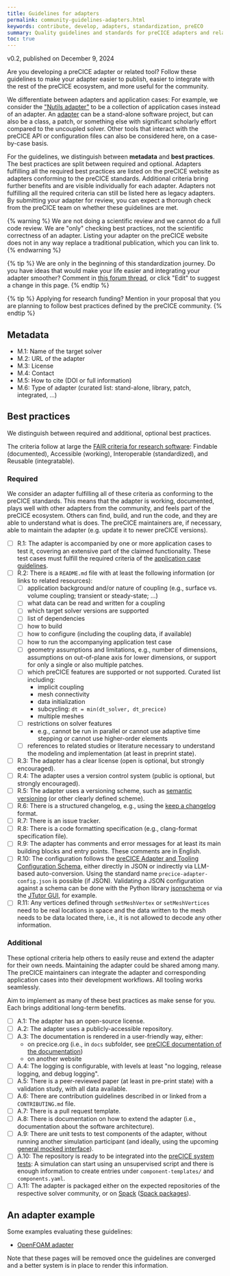 ```yaml
---
title: Guidelines for adapters
permalink: community-guidelines-adapters.html
keywords: contribute, develop, adapters, standardization, preECO
summary: Quality guidelines and standards for preCICE adapters and related tools
toc: true
---
```


v0.2, published on December 9, 2024

Are you developing a preCICE adapter or related tool? Follow these guidelines to make your adapter easier to publish, easier to integrate with the rest of the preCICE ecosystem, and more useful for the community.

We differentiate between adapters and application cases: For example, we consider the ["Nutils adapter"](https://precice.org/adapter-nutils.html) to be a collection of application cases instead of an adapter. An [adapter](https://precice.org/couple-your-code-overview.html) can be a stand-alone software project, but can also be a class, a patch, or something else with significant scholarly effort compared to the uncoupled solver. Other tools that interact with the preCICE API or configuration files can also be considered here, on a case-by-case basis.

For the guidelines, we distinguish between **metadata** and **best practices**. The best practices are split between required and optional. Adapters fulfilling all the required best practices are listed on the preCICE website as adapters conforming to the preCICE standards. Additional criteria bring further benefits and are visible individually for each adapter. Adapters not fulfilling all the required criteria can still be listed here as legacy adapters. By submitting your adapter for review, you can expect a thorough check from the preCICE team on whether these guidelines are met.

{% warning %}
We are not doing a scientific review and we cannot do a full code review. We are "only" checking best practices, not the scientific correctness of an adapter. Listing your adapter on the preCICE website does not in any way replace a traditional publication, which you can link to.
{% endwarning %}

{% tip %}
We are only in the beginning of this standardization journey. Do you have ideas that would make your life easier and integrating your adapter smoother? Comment in [this forum thread](https://precice.discourse.group/t/2125), or click "Edit" to suggest a change in this page.
{% endtip  %}

{% tip %}
Applying for research funding? Mention in your proposal that you are planning to follow best practices defined by the preCICE community.
{% endtip  %}

## Metadata

- M.1: Name of the target solver
- M.2: URL of the adapter
- M.3: License
- M.4: Contact
- M.5: How to cite (DOI or full information)
- M.6: Type of adapter (curated list: stand-alone, library, patch, integrated, ...)

## Best practices

We distinguish between required and additional, optional best practices.

The criteria follow at large the [FAIR criteria for research software](https://doi.org/10.1038/s41597-022-01710-x): Findable (documented), Accessible (working), Interoperable (standardized), and Reusable (integratable).

### Required

We consider an adapter fulfilling all of these criteria as conforming to the preCICE standards. This means that the adapter is working, documented, plays well with other adapters from the community, and feels part of the preCICE ecosystem. Others can find, build, and run the code, and they are able to understand what is does. The preCICE maintainers are, if necessary, able to maintain the adapter (e.g. update it to newer preCICE versions).

- [ ] R.1: The adapter is accompanied by one or more application cases to test it, covering an extensive part of the claimed functionality. These test cases must fulfill the required criteria of the [application case guidelines](community-guidelines-application-cases.html).
- [ ] R.2: There is a `README.md` file with at least the following information (or links to related resources):
  - [ ] application background and/or nature of coupling (e.g., surface vs. volume coupling; transient or steady-state; ...)
  - [ ] what data can be read and written for a coupling
  - [ ] which target solver versions are supported
  - [ ] list of dependencies
  - [ ] how to build
  - [ ] how to configure (including the coupling data, if available)
  - [ ] how to run the accompanying application test case
  - [ ] geometry assumptions and limitations, e.g., number of dimensions, assumptions on out-of-plane axis for lower dimensions, or support for only a single or also multiple patches.
  - [ ] which preCICE features are supported or not supported. Curated list including:
    - implicit coupling
    - mesh connectivity
    - data initialization
    - subcycling: `dt = min(dt_solver, dt_precice)`
    - multiple meshes
  - [ ] restrictions on solver features
    - e.g., cannot be run in parallel or cannot use adaptive time stepping or cannot use higher-order elements
  - [ ] references to related studies or literature necessary to understand the modeling and implementation (at least in preprint state).
- [ ] R.3: The adapter has a clear license (open is optional, but strongly encouraged).
- [ ] R.4: The adapter uses a version control system (public is optional, but strongly encouraged).
- [ ] R.5: The adapter uses a versioning scheme, such as [semantic versioning](https://semver.org/) (or other clearly defined scheme).
- [ ] R.6: There is a structured changelog, e.g., using the [keep a changelog](https://keepachangelog.com/) format.
- [ ] R.7: There is an issue tracker.
- [ ] R.8: There is a code formatting specification (e.g., clang-format specification file).
- [ ] R.9: The adapter has comments and error messages for at least its main building blocks and entry points. These comments are in English.
- [ ] R.10: The configuration follows the [preCICE Adapter and Tooling Configuration Schema](https://github.com/precice/preeco-orga/blob/main/adapter-config-schema/preatcs.json), either directly in JSON or indirectly via LLM-based auto-conversion. Using the standard name `precice-adapter-config.json` is possible (if JSON). Validating a JSON configuration against a schema can be done with the Python library [jsonschema](https://pypi.org/project/jsonschema/) or via the [JTutor GUI](https://validationproofs.oa.r.appspot.com/), for example.
- [ ] R.11: Any vertices defined through `setMeshVertex` or `setMeshVertices` need to be real locations in space and the data written to the mesh needs to be data located there, i.e., it is not allowed to decode any other information.

### Additional

These optional criteria help others to easily reuse and extend the adapter for their own needs. Maintaining the adapter could be shared among many. The preCICE maintainers can integrate the adapter and corresponding application cases into their development workflows. All tooling works seamlessly.

Aim to implement as many of these best practices as make sense for you. Each brings additional long-term benefits.

- [ ] A.1: The adapter has an open-source license.
- [ ] A.2: The adapter uses a publicly-accessible repository.
- [ ] A.3: The documentation is rendered in a user-friendly way, either:
  - on precice.org (i.e., in `docs` subfolder, see [preCICE documentation of the documentation](https://precice.org/docs-meta-overview.html))
  - on another website
- [ ] A.4: The logging is configurable, with levels at least "no logging, release logging, and debug logging".
- [ ] A.5: There is a peer-reviewed paper (at least in pre-print state) with a validation study, with all data available.
- [ ] A.6: There are contribution guidelines described in or linked from a `CONTRIBUTING.md` file.
- [ ] A.7: There is a pull request template.
- [ ] A.8: There is documentation on how to extend the adapter (i.e., documentation about the software architecture).
- [ ] A.9: There are unit tests to test components of the adapter, without running another simulation participant (and ideally, using the upcoming [general mocked interface](https://github.com/precice/preeco-orga/issues/4)).
- [ ] A.10: The repository is ready to be integrated into the [preCICE system tests](https://precice.org/dev-docs-system-tests.html): A simulation can start using an unsupervised script and there is enough information to create entries under `component-templates/` and `components.yaml`.
- [ ] A.11: The adapter is packaged either on the expected repositories of the respective solver community, or on [Spack](https://spack.io/) ([Spack packages](https://packages.spack.io/)).

## An adapter example

Some examples evaluating these guidelines:

- [OpenFOAM adapter](https://precice.org/community-guidelines-adapters-openfoam.html)

Note that these pages will be removed once the guidelines are converged and a better system is in place to render this information.
